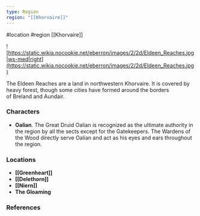 ```yaml
---
type: Region
region: "[[Khorvaire]]"
---
```

 #location #region [[Khorvaire]]

![https://static.wikia.nocookie.net/eberron/images/2/2d/Eldeen_Reaches.jpg|ws-med|right](https://static.wikia.nocookie.net/eberron/images/2/2d/Eldeen_Reaches.jpg)

The Eldeen Reaches are a land in northwestern Khorvaire. It is covered by heavy forest, though some cities have formed around the borders of Breland and Aundair.

### Characters

* **Oalian**. The Great Druid Oalian is recognized as the ultimate authority in the region by all the sects except for the Gatekeepers. The Wardens of the Wood directly serve Oalian and act as his eyes and ears throughout the region.

### Locations

* **[[Greenheart]]**
* **[[Delethorn]]**
* **[[Niern]]**
* **The Gloaming**

### References
